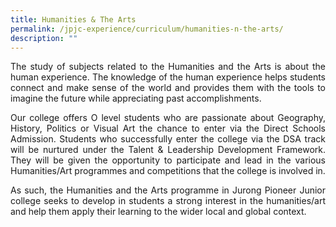 ```yaml
---
title: Humanities & The Arts
permalink: /jpjc-experience/curriculum/humanities-n-the-arts/
description: ""
---
```

<div align=justify>
<p>
The study of subjects related to the Humanities and the Arts is about the human experience. The knowledge of the human experience helps students connect and make sense of the world and provides them with the tools to imagine the future while appreciating past accomplishments.</p>
<p>
Our college offers O level students who are passionate about Geography, History, Politics or Visual Art the chance to enter via the Direct Schools Admission. Students who successfully enter the college via the DSA track will be nurtured under the Talent & Leadership Development Framework. They will be given the opportunity to participate and lead in the various Humanities/Art programmes and competitions that the college is involved in.</p>
<p>
As such, the Humanities and the Arts programme in Jurong Pioneer Junior college seeks to develop in students a strong interest in the humanities/art and help them apply their learning to the wider local and global context.</p>